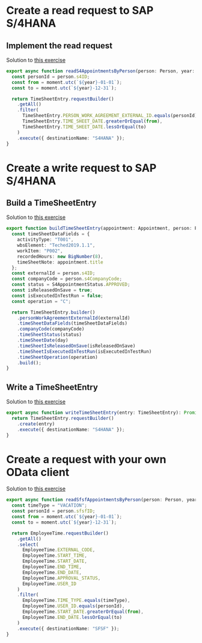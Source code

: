 # Create a read request to SAP S/4HANA
## Implement the read request
Solution to [this exercise](02-s4-read-request.md#implement-the-read-request)
```ts
export async function readS4AppointmentsByPerson(person: Person, year: number): Promise<TimeSheetEntry[]> {
  const personId = person.s4ID;
  const from = moment.utc(`${year}-01-01`);
  const to = moment.utc(`${year}-12-31`);

  return TimeSheetEntry.requestBuilder()
    .getAll()
    .filter(
      TimeSheetEntry.PERSON_WORK_AGREEMENT_EXTERNAL_ID.equals(personId),
      TimeSheetEntry.TIME_SHEET_DATE.greaterOrEqual(from),
      TimeSheetEntry.TIME_SHEET_DATE.lessOrEqual(to)
    )
    .execute({ destinationName: "S4HANA" });
}
```

# Create a write request to SAP S/4HANA

## Build a TimeSheetEntry
Solution to [this exercise](03-s4-write-request.md#build-a-timesheetentry)
```ts
export function buildTimeSheetEntry(appointment: Appointment, person: Person, day: Moment): TimeSheetEntry {
  const timeSheetDataFields = {
    activityType: "T001",
    wbsElement: "Teched2019.1.1",
    workItem: "P002",
    recordedHours: new BigNumber(8),
    timeSheetNote: appointment.title
  };
  const externalId = person.s4ID;
  const companyCode = person.s4CompanyCode;
  const status = S4AppointmentStatus.APPROVED;
  const isReleasedOnSave = true;
  const isExecutedInTestRun = false;
  const operation = "C";

  return TimeSheetEntry.builder()
    .personWorkAgreementExternalId(externalId)
    .timeSheetDataFields(timeSheetDataFields)
    .companyCode(companyCode)
    .timeSheetStatus(status)
    .timeSheetDate(day)
    .timeSheetIsReleasedOnSave(isReleasedOnSave)
    .timeSheetIsExecutedInTestRun(isExecutedInTestRun)
    .timeSheetOperation(operation)
    .build();
}
```

## Write a TimeSheetEntry
Solution to [this exercise](03-s4-write-request.md#write-a-timesheetentry)
```ts
export async function writeTimeSheetEntry(entry: TimeSheetEntry): Promise<TimeSheetEntry> {
  return TimeSheetEntry.requestBuilder()
    .create(entry)
    .execute({ destinationName: "S4HANA" });
}
```

# Create a request with your own OData client

Solution to [this exercise](06-use-odata-client.md#create-a-request-with-your-own-odata-client)
```ts
export async function readSfsfAppointmentsByPerson(person: Person, year: number): Promise<EmployeeTime[]> {
  const timeType = "VACATION";
  const personId = person.sfsfID;
  const from = moment.utc(`${year}-01-01`);
  const to = moment.utc(`${year}-12-31`);

  return EmployeeTime.requestBuilder()
    .getAll()
    .select(
      EmployeeTime.EXTERNAL_CODE,
      EmployeeTime.START_TIME,
      EmployeeTime.START_DATE,
      EmployeeTime.END_TIME,
      EmployeeTime.END_DATE,
      EmployeeTime.APPROVAL_STATUS,
      EmployeeTime.USER_ID
    )
    .filter(
      EmployeeTime.TIME_TYPE.equals(timeType),
      EmployeeTime.USER_ID.equals(personId),
      EmployeeTime.START_DATE.greaterOrEqual(from),
      EmployeeTime.END_DATE.lessOrEqual(to)
    )
    .execute({ destinationName: "SFSF" });
}
```
